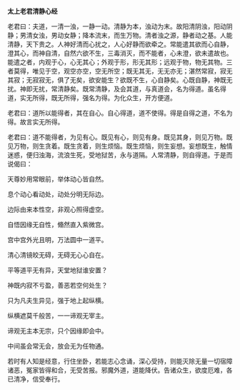 **太上老君清静心经**

老君曰：夫道，一清一浊，一静一动。清静为本，浊动为末。故阳清阴浊，阳动阴静；男清女浊，男动女静；降本流末，而生万物。清者浊之源，静者动之基。人能清静，天下贵之。人神好清而心扰之，人心好静而欲牵之。常能遣其欲而心自静，澄其心，而神自清，自然六欲不生，三毒消灭，而不能者，心未澄，欲未遣故也。能遣之者，内观于心，心无其心；外观于形，形无其形；远观于物，物无其物。三者莫得，唯见于空，观空亦空，空无所空；既无其无，无无亦无；湛然常寂，寂无其寂；无寂寂无，俱了无矣，欲安能生？欲既不生，心自静矣。心既自静，神既无扰。神即无扰，常清静矣。既常清静，及会其道，与真道会，名为得道。虽名得道，实无所得，既无所得，强名为得。为化众生，开方便道。

老君曰：道所以能得者，其在自心。自心得道，道不使得。得是自得之道，不名为得。故言实无所得。

老君曰：道不能得者，为见有心。既见有心，则见有身。既见其身，则见万物。既见万物，则生贪着。既生贪着，则生烦恼。既生烦恼，则生妄想。妄想既生，触情迷惑，便归浊海，流浪生死，受地狱苦，永与道隔。人常清静，则自得道。于是而说偈曰：

天尊妙用常眼前，举体动心皆自然。

息个动心看动处，动处分明无际边。

边际由来本性空，非观心照得虚空。

自悟因缘无自性，翛然直入紫微宫。

宫中宫外光且明，万法圆中一道平。

清心清镜皎无碍，无碍无心心自在。

平等道平无有异，天堂地狱谁安置？

神既内寂不亏盈，善恶若空何处生？

只为凡夫生异见，强于地上起纵横。

纵横遮莫千般苦，一一谛观无宰主。

谛观无主本无宗，只个因缘即会中。

中间虽会常无会，放会无为任物通。

若时有人知是经意，行住坐卧，若能志心念诵，深心受持，则能灭除无量一切宿障诸恶，冤家皆得和合，无受苦报。邪魔外道，道能降伏。告诸众生，欲度厄难，各已清净，信受奉行。
